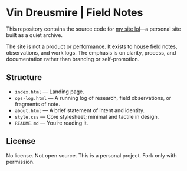 # Vin Dreusmire | Field Notes

This repository contains the source code for [my site lol](vincentdreusmire.site)—a personal site built as a quiet archive.

The site is not a product or performance. It exists to house field notes, observations, and work logs. The emphasis is on clarity, process, and documentation rather than branding or self-promotion.

## Structure

- `index.html` — Landing page.
- `ops-log.html` — A running log of research, field observations, or fragments of note.
- `about.html` — A brief statement of intent and identity.
- `style.css` — Core stylesheet; minimal and tactile in design.
- `README.md` — You’re reading it.

## License

No license. Not open source. This is a personal project. Fork only with permission.

